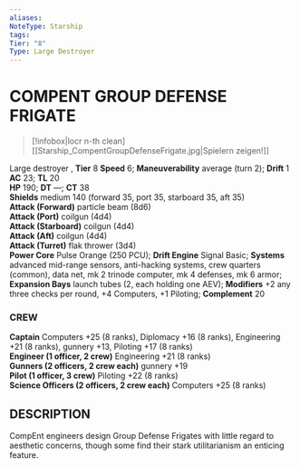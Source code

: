 ```yaml
---
aliases: 
NoteType: Starship
tags: 
Tier: "8"
Type: Large Destroyer
---
```

# COMPENT GROUP DEFENSE FRIGATE

> [!infobox|locr n-th clean]
>  [[Starship_CompentGroupDefenseFrigate.jpg|Spielern zeigen!]]
> 
Large destroyer , **Tier** 8
**Speed** 6; **Maneuverability** average (turn 2); **Drift** 1  
**AC** 23; **TL** 20  
**HP** 190; **DT** —; **CT** 38  
**Shields** medium 140 (forward 35, port 35, starboard 35, aft 35)  
**Attack (Forward)** particle beam (8d6)  
**Attack (Port)** coilgun (4d4)  
**Attack (Starboard)** coilgun (4d4)  
**Attack (Aft)** coilgun (4d4)  
**Attack (Turret)** flak thrower (3d4)  
**Power Core** Pulse Orange (250 PCU); **Drift Engine** Signal Basic; **Systems** advanced mid-range sensors, anti-hacking systems, crew quarters (common), data net, mk 2 trinode computer, mk 4 defenses, mk 6 armor; **Expansion Bays** launch tubes (2, each holding one AEV); **Modifiers** +2 any three checks per round, +4 Computers, +1 Piloting; **Complement** 20

### CREW

**Captain** Computers +25 (8 ranks), Diplomacy +16 (8 ranks), Engineering +21 (8 ranks), gunnery +13, Piloting +17 (8 ranks)  
**Engineer (1 officer, 2 crew)** Engineering +21 (8 ranks)  
**Gunners (2 officers, 2 crew each)** gunnery +19  
**Pilot (1 officer, 3 crew)** Piloting +22 (8 ranks)  
**Science Officers (2 officers, 2 crew each)** Computers +25 (8 ranks)

## DESCRIPTION

CompEnt engineers design Group Defense Frigates with little regard to aesthetic concerns, though some find their stark utilitarianism an enticing feature.
